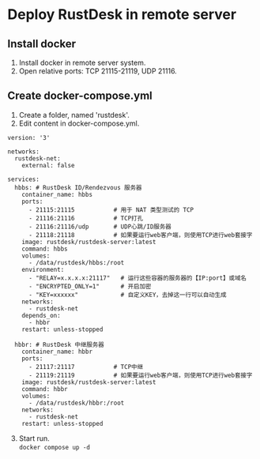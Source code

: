 # Deploy RustDesk in remote server

## Install docker
1. Install docker in remote server system. 
2. Open relative ports: TCP 21115-21119, UDP 21116.

## Create docker-compose.yml
1. Create a folder, named 'rustdesk'. 
2. Edit content in docker-compose.yml.
```
version: '3'

networks:
  rustdesk-net:
    external: false

services:
  hbbs: # RustDesk ID/Rendezvous 服务器
    container_name: hbbs
    ports:
      - 21115:21115           # 用于 NAT 类型测试的 TCP
      - 21116:21116           # TCP打孔
      - 21116:21116/udp       # UDP心跳/ID服务器
      - 21118:21118           # 如果要运行web客户端，则使用TCP进行web套接字
    image: rustdesk/rustdesk-server:latest
    command: hbbs
    volumes:
      - /data/rustdesk/hbbs:/root
    environment:
      - "RELAY=x.x.x.x:21117"   # 运行这些容器的服务器的【IP:port】或域名
      - "ENCRYPTED_ONLY=1"      # 开启加密
      - "KEY=xxxxxx"            # 自定义KEY，去掉这一行可以自动生成
    networks:
      - rustdesk-net
    depends_on:
      - hbbr
    restart: unless-stopped

  hbbr: # RustDesk 中继服务器
    container_name: hbbr
    ports:
      - 21117:21117           # TCP中继
      - 21119:21119           # 如果要运行web客户端，则使用TCP进行web套接字
    image: rustdesk/rustdesk-server:latest
    command: hbbr
    volumes:
      - /data/rustdesk/hbbr:/root
    networks:
      - rustdesk-net
    restart: unless-stopped
```

3. Start run. \
    `docker compose up -d`
